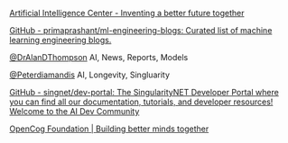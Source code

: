 
[Artificial Intelligence Center - Inventing a better future together](https://www.ai.sri.com/)

[GitHub - primaprashant/ml-engineering-blogs: Curated list of machine learning engineering blogs.](https://github.com/primaprashant/ml-engineering-blogs)

[@DrAlanDThompson](https://www.youtube.com/@DrAlanDThompson)
AI, News, Reports, Models

[@Peterdiamandis](https://www.youtube.com/@peterdiamandis)
AI, Longevity, Singluarity

[GitHub - singnet/dev-portal: The SingularityNET Developer Portal where you can find all our documentation, tutorials, and developer resources!](https://github.com/singnet/dev-portal)
[Welcome to the AI Dev Community](https://dev.singularitynet.io/)

[OpenCog Foundation | Building better minds together](https://opencog.org/)
